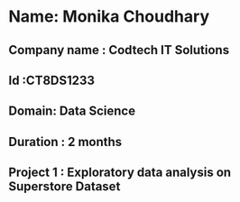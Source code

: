 # Name: Monika Choudhary
## Company name : Codtech IT Solutions
## Id :CT8DS1233
## Domain: Data Science
## Duration : 2 months
## Project 1 : Exploratory data analysis on Superstore Dataset
